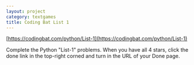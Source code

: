 ```yaml
---
layout: project
category: textgames
title: Coding Bat List 1
---
```




[https://codingbat.com/python/List-1](https://codingbat.com/python/List-1)

Complete the Python "List-1" problems. When you have all 4 stars, click the done link in the top-right corned and turn in the URL of your Done page.
